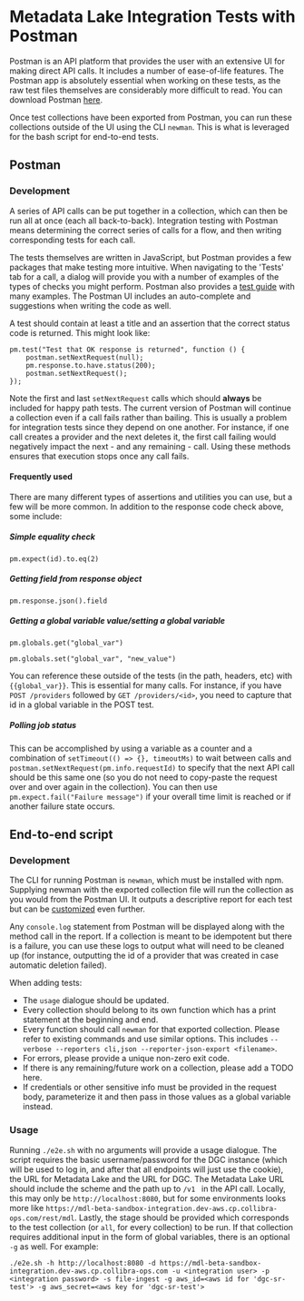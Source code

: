 # Metadata Lake Integration Tests with Postman

Postman is an API platform that provides the user with an extensive UI for making direct API calls. It includes a number of ease-of-life features. The Postman app is absolutely essential when working on these tests, as the raw test files themselves are considerably more difficult to read. You can download Postman [here](https://www.postman.com/downloads/).

Once test collections have been exported from Postman, you can run these collections outside of the UI using the CLI `newman`. This is what is leveraged for the bash script for end-to-end tests.

## Postman

### Development

A series of API calls can be put together in a collection, which can then be run all at once (each all back-to-back). Integration testing with Postman means determining the correct series of calls for a flow, and then writing corresponding tests for each call.

The tests themselves are written in JavaScript, but Postman provides a few packages that make testing more intuitive. When navigating to the 'Tests' tab for a call, a dialog will provide you with a number of examples of the types of checks you might perform. Postman also provides a [test guide](https://learning.postman.com/docs/writing-scripts/script-references/test-examples/) with many examples. The Postman UI includes an auto-complete and suggestions when writing the code as well.

A test should contain at least a title and an assertion that the correct status code is returned. This might look like:

```
pm.test("Test that OK response is returned", function () {
    postman.setNextRequest(null);
    pm.response.to.have.status(200);
    postman.setNextRequest();
});
```

Note the first and last `setNextRequest` calls which should **always** be included for happy path tests. The current version of Postman will continue a collection even if a call fails rather than bailing. This is usually a problem for integration tests since they depend on one another. For instance, if one call creates a provider and the next deletes it, the first call failing would negatively impact the next - and any remaining - call. Using these methods ensures that execution stops once any call fails.

#### Frequently used

There are many different types of assertions and utilities you can use, but a few will be more common. In addition to the response code check above, some include:

##### Simple equality check
`pm.expect(id).to.eq(2)`

##### Getting field from response object
`pm.response.json().field`

##### Getting a global variable value/setting a global variable

`pm.globals.get("global_var")`

`pm.globals.set("global_var", "new_value")`

You can reference these outside of the tests (in the path, headers, etc) with `{{global_var}}`. This is essential for many calls. For instance, if you have `POST /providers` followed by `GET /providers/<id>`, you need to capture that id in a global variable in the POST test.

##### Polling job status

This can be accomplished by using a variable as a counter and a combination of `setTimeout(() => {}, timeoutMs)` to wait between calls and `postman.setNextRequest(pm.info.requestId)` to specify that the next API call should be this same one (so you do not need to copy-paste the request over and over again in the collection). You can then use `pm.expect.fail("Failure message")` if your overall time limit is reached or if another failure state occurs.

## End-to-end script

### Development

The CLI for running Postman is `newman`, which must be installed with npm. Supplying newman with the exported collection file will run the collection as you would from the Postman UI. It outputs a descriptive report for each test but can be [customized](https://learning.postman.com/docs/collections/using-newman-cli/newman-options/) even further.

Any `console.log` statement from Postman will be displayed along with the method call in the report. If a collection is meant to be idempotent but there is a failure, you can use these logs to output what will need to be cleaned up (for instance, outputting the id of a provider that was created in case automatic deletion failed).

When adding tests:

- The `usage` dialogue should be updated.
- Every collection should belong to its own function which has a print statement at the beginning and end.
- Every function should call `newman` for that exported collection. Please refer to existing commands and use similar options. This includes `--verbose --reporters cli,json --reporter-json-export <filename>`.
- For errors, please provide a unique non-zero exit code.
- If there is any remaining/future work on a collection, please add a TODO here.
- If credentials or other sensitive info must be provided in the request body, parameterize it and then pass in those values as a global variable instead.

### Usage

Running `./e2e.sh` with no arguments will provide a usage dialogue. The script requires the basic username/password for the DGC instance (which will be used to log in, and after that all endpoints will just use the cookie), the URL for Metadata Lake and the URL for DGC.  The Metadata Lake URL should include the scheme and the path up to `/v1	` in the API call. Locally, this may only be `http://localhost:8080`, but for some environments looks more like `https://mdl-beta-sandbox-integration.dev-aws.cp.collibra-ops.com/rest/mdl`. Lastly, the stage should be provided which corresponds to the test collection (or `all`, for every collection) to be run. If that collection requires additional input in the form of global variables, there is an optional `-g` as well. For example:

```
./e2e.sh -h http://localhost:8080 -d https://mdl-beta-sandbox-integration.dev-aws.cp.collibra-ops.com -u <integration user> -p <integration password> -s file-ingest -g aws_id=<aws id for 'dgc-sr-test'> -g aws_secret=<aws key for 'dgc-sr-test'>
```
